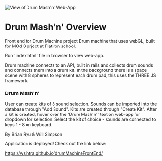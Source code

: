 ![View of Drum Mash'n' Web-App](https://i.ibb.co/HpYwJp4/Screen-Shot-2019-08-13-at-8-42-03-PM.png)

# Drum Mash'n' Overview
Front end for Drum Machine project
Drum machine that uses webGL, built for MOd 3 prject at Flatiron school.

Run 'index.html' file in browser to view web-app.

Drum machine connects to an API, built in rails and collects drum sounds and connects them into a drum kit.
In the background there is a space scene with 8 spheres to represent each drum pad, this uses the THREE.JS framework.

### Drum Mash'n'
User can create kits of 8 sound selection. Sounds can be imported into the database through "Add Sound". Kits are created through "Create Kit". After a kit is created, hover over the 'Drum Mash'n'' text on web-app for dropdown for selection. Select the kit of choice - sounds are connected to keys 1 - 8 on keyboard. 
           
           
By
Brian Ryu
&
Will Simpson


Application is deployed! Check out the link below:

https://wsintra.github.io/drumMachineFrontEnd/
